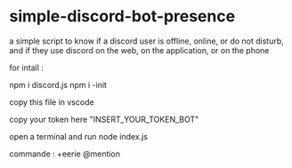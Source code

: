 # simple-discord-bot-presence
a simple script to know if a discord user is offline, online, or do not disturb, and if they use discord on the web, on the application, or on the phone

for intall :

npm i discord.js
npm i -init

copy this file in vscode

copy your token here "INSERT_YOUR_TOKEN_BOT"

open a terminal and run node index.js

commande : +eerie @mention
